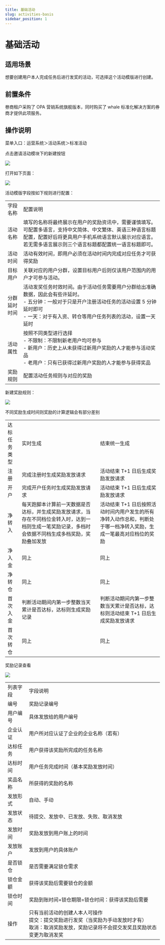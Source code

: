 ```yaml
---
title: 基础活动
slug: activities-basis
sidebar_position: 1
---
```



# 基础活动

## 适用场景

想要创建用户本人完成任务后进行发奖的活动，可选择这个活动模版进行创建。

## 前置条件

劵商租户采购了 OPA 营销系统旗舰版本，同时购买了 whale 标准化解决方案的券商才提供此项服务。

## 操作说明

菜单入口：运营系统＞活动系统＞标准活动

点击邀请活动模块下的新建按钮

<img src="/assets/X9DAbOVaXoVUXTxtsYxccvxHnqf.png"/>

打开如下页面：

<img src="/assets/QewybY9SMoLtWbx192Fc04sonqe.png"/>

活动模版字段按如下规则进行配置：

|   |   |
|---|---|
|字段名称|配置说明|
|活动名称|填写的名称将最终展示在用户的奖励资讯中，需要谨慎填写。可配置多语言，支持中文简体、中文繁体、英语三种语言标题配置，配置好后将更具用户手机系统语言默认展示对应语言。若无需多语言展示则三个语言标题都配置统一语言标题即可。|
|活动时间|活动有效时间，即用户必须在活动时间内完成对应任务才可获得奖励|
|目标用户|关联对应的用户分群，设置目标用户后则仅该用户范围内的用户才可参与活动。|
|分群延时时间|活动发奖任务时效时间。由于活动任务需要用户分群给出准确数据，因此会有些许延时。<br/>- 五分钟：一般对于只是开户注册活动任务的活动设置 5 分钟延时即可<br/>- 一天：对于有入资、转仓等用户任务列表的活动，设置一天延时|
|活动属性|按照不同类型进行选择<br/>- 不限制：不限制新老用户均可参与<br/>- 新用户：历史上从未获得过新用户奖励的人才能参与活动奖品<br/>- 老用户：只有已获得过新用户奖励的人才能参与获得奖品|
|奖励规则|配置活动任务规则与对应的奖励|

新建奖励规则：

<img src="/assets/QCqWbC8iloJQXExLuN1c2xGunFe.png"/>

不同奖励生成时间则奖励的计算逻辑会有部分差别

|   |   |   |
|---|---|---|
|达标任务类型|实时生成|结束统一生成|
|注册|完成注册时生成奖励发放请求|活动结束 T+1 日后生成奖励发放请求|
|开户|完成开户任务时生成奖励发放请求|活动结束 T+1 日后生成奖励发放请求|
|净转入|每天跑脚本计算前一天数据是否达标，并生成奖励发放请求，当存在不同档位金转入时，达到一档则生成一笔奖励记录，多档时会依据不同档生成多档奖励，奖励叠加发放|活动结束 T+1 日后按照活动时间内用户发生的所有净转入动作总和，判断处于哪一档净转入奖励，生成一笔最高对应档位的奖励|
|净入金|同上|同上|
|净转仓|同上|同上|
|首次入金|判断活动期间内第一步整数当天累计是否达标，达标则生成奖励记录|判断活动期间内第一步整数当天累计是否达标，达标则活动结束 T+1 日后生成奖励发放请求|
|首次转仓|同上|同上|

奖励记录查看

<img src="/assets/Y9uTbmh2coLljgxj4KacMi6vnRC.png"/>

|   |   |
|---|---|
|列表字段|字段说明|
|编号|奖励记录编号|
|用户编号|具体发放给的用户编号|
|企业认证|用户所对应认证了企业的企业名称（若有）|
|达标任务|用户获得该奖励所完成的任务名称|
|达标时间|用户任务完成时间（基本奖励发放时间）|
|奖品名称|所获得的奖励的名称|
|发放形式|自动、手动|
|发放状态|待提交、发放中、已发放、失败、取消发放|
|发放时间|奖励发放到用户账上的时间|
|发放账户|发放到用户的具体账户|
|是否锁仓|是否需要满足锁仓需求|
|锁仓金额|获得该奖励后需要锁仓的金额|
|锁仓时间|奖励到账时间+锁仓期限=锁仓时间：获得该奖励后需要|
|操作|只有当前活动的创建人本人可操作<br/>提交：提交奖励进行发奖（当奖励为手动发放时才有）<br/>取消：取消奖励发放，奖励记录将不会提交发奖且奖励状态变更为取消发奖|


